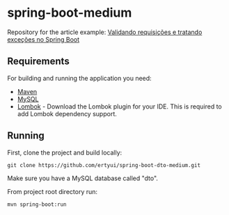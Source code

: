 # spring-boot-medium

Repository for the article example: [Validando requisições e tratando exceções no Spring Boot](https://medium.com/p/1750ddb1e1cc/)

## Requirements

For building and running the application you need:

- [Maven](http://maven.apache.org/download.cgi)
- [MySQL](http://maven.apache.org/download.cgi)
- [Lombok](https://projectlombok.org/) - Download the Lombok plugin for your IDE. This is required to add Lombok dependency support.

## Running

First, clone the project and build locally:

```shell
git clone https://github.com/ertyui/spring-boot-dto-medium.git
```

Make sure you have a MySQL database called "dto".

From project root directory run:

```shell
mvn spring-boot:run
```